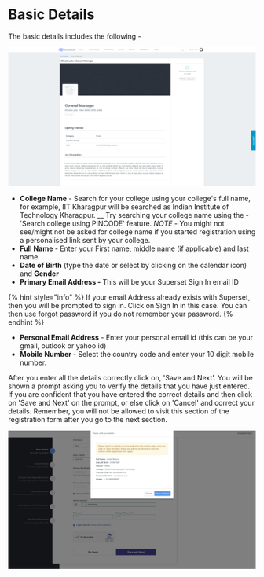 # Basic Details

The basic details includes the following -

![](<../../.gitbook/assets/image (123).png>)

* **College Name** - Search for your college using your college's full name, for example, IIT Kharagpur will be searched as Indian Institute of Technology Kharagpur. __ Try searching your college name using the - 'Search college using PINCODE' feature. _NOTE_ - You might not see/might not be asked for college name if you started registration using a personalised link sent by your college.
* **Full Name** - Enter your First name, middle name (if applicable) and last name.
* **Date of Birth** (type the date or select by clicking on the calendar icon) and **Gender**
* **Primary Email Address -** This will be your Superset Sign In email ID

{% hint style="info" %}
If your email Address already exists with Superset, then you will be prompted to sign in. Click on Sign In in this case. You can then use forgot password if you do not remember your password.
{% endhint %}

* **Personal Email Address** - Enter your personal email id (this can be your gmail, outlook or yahoo id)
* **Mobile Number -** Select the country code and enter your 10 digit mobile number.

After you enter all the details correctly click on, 'Save and Next'. You will be shown a prompt asking you to verify the details that you have just entered. If you are confident that you have entered the correct details and then click on 'Save and Next' on the prompt, or else click on 'Cancel' and correct your details. Remember, you will not be allowed to visit this section of the registration form after you go to the next section.

![](<../../.gitbook/assets/image (143).png>)
